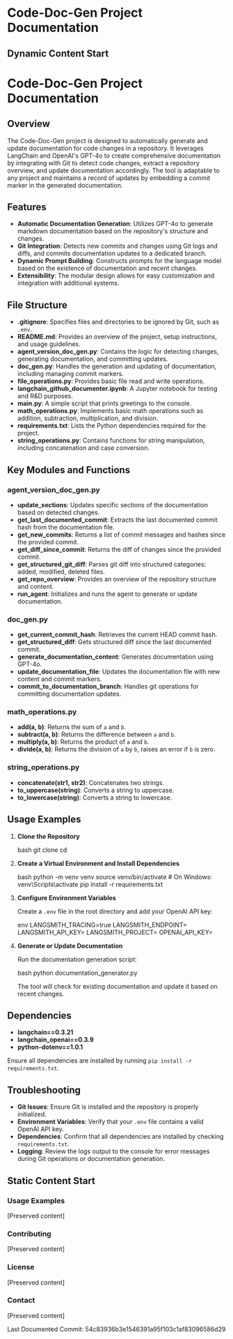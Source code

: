 # Code-Doc-Gen Project Documentation

## Dynamic Content Start

# Code-Doc-Gen Project Documentation

## Overview

The Code-Doc-Gen project is designed to automatically generate and update documentation for code changes in a repository. It leverages LangChain and OpenAI's GPT-4o to create comprehensive documentation by integrating with Git to detect code changes, extract a repository overview, and update documentation accordingly. The tool is adaptable to any project and maintains a record of updates by embedding a commit marker in the generated documentation.

## Features

- **Automatic Documentation Generation**: Utilizes GPT-4o to generate markdown documentation based on the repository's structure and changes.
- **Git Integration**: Detects new commits and changes using Git logs and diffs, and commits documentation updates to a dedicated branch.
- **Dynamic Prompt Building**: Constructs prompts for the language model based on the existence of documentation and recent changes.
- **Extensibility**: The modular design allows for easy customization and integration with additional systems.

## File Structure

- **.gitignore**: Specifies files and directories to be ignored by Git, such as `.env`.
- **README.md**: Provides an overview of the project, setup instructions, and usage guidelines.
- **agent_version_doc_gen.py**: Contains the logic for detecting changes, generating documentation, and committing updates.
- **doc_gen.py**: Handles the generation and updating of documentation, including managing commit markers.
- **file_operations.py**: Provides basic file read and write operations.
- **langchain_github_documenter.ipynb**: A Jupyter notebook for testing and R&D purposes.
- **main.py**: A simple script that prints greetings to the console.
- **math_operations.py**: Implements basic math operations such as addition, subtraction, multiplication, and division.
- **requirements.txt**: Lists the Python dependencies required for the project.
- **string_operations.py**: Contains functions for string manipulation, including concatenation and case conversion.

## Key Modules and Functions

### agent_version_doc_gen.py

- **update_sections**: Updates specific sections of the documentation based on detected changes.
- **get_last_documented_commit**: Extracts the last documented commit hash from the documentation file.
- **get_new_commits**: Returns a list of commit messages and hashes since the provided commit.
- **get_diff_since_commit**: Returns the diff of changes since the provided commit.
- **get_structured_git_diff**: Parses git diff into structured categories: added, modified, deleted files.
- **get_repo_overview**: Provides an overview of the repository structure and content.
- **run_agent**: Initializes and runs the agent to generate or update documentation.

### doc_gen.py

- **get_current_commit_hash**: Retrieves the current HEAD commit hash.
- **get_structured_diff**: Gets structured diff since the last documented commit.
- **generate_documentation_content**: Generates documentation using GPT-4o.
- **update_documentation_file**: Updates the documentation file with new content and commit markers.
- **commit_to_documentation_branch**: Handles git operations for committing documentation updates.

### math_operations.py

- **add(a, b)**: Returns the sum of `a` and `b`.
- **subtract(a, b)**: Returns the difference between `a` and `b`.
- **multiply(a, b)**: Returns the product of `a` and `b`.
- **divide(a, b)**: Returns the division of `a` by `b`, raises an error if `b` is zero.

### string_operations.py

- **concatenate(str1, str2)**: Concatenates two strings.
- **to_uppercase(string)**: Converts a string to uppercase.
- **to_lowercase(string)**: Converts a string to lowercase.

## Usage Examples

1. **Clone the Repository**

   bash
   git clone <repository-url>
   cd <repository-directory>
   

2. **Create a Virtual Environment and Install Dependencies**

   bash
   python -m venv venv
   source venv/bin/activate  # On Windows: venv\Scripts\activate
   pip install -r requirements.txt
   

3. **Configure Environment Variables**

   Create a `.env` file in the root directory and add your OpenAI API key:

   env
   LANGSMITH_TRACING=true
   LANGSMITH_ENDPOINT=<endpoint>
   LANGSMITH_API_KEY=<key>
   LANGSMITH_PROJECT=<project name>
   OPENAI_API_KEY=<key>
   

4. **Generate or Update Documentation**

   Run the documentation generation script:

   bash
   python documentation_generator.py
   

   The tool will check for existing documentation and update it based on recent changes.

## Dependencies

- **langchain==0.3.21**
- **langchain_openai==0.3.9**
- **python-dotenv==1.0.1**

Ensure all dependencies are installed by running `pip install -r requirements.txt`.

## Troubleshooting

- **Git Issues**: Ensure Git is installed and the repository is properly initialized.
- **Environment Variables**: Verify that your `.env` file contains a valid OpenAI API key.
- **Dependencies**: Confirm that all dependencies are installed by checking `requirements.txt`.
- **Logging**: Review the logs output to the console for error messages during Git operations or documentation generation.

## Static Content Start
### Usage Examples
[Preserved content]

### Contributing
[Preserved content]

### License
[Preserved content]

### Contact
[Preserved content]

Last Documented Commit: 54c83936b3e1546391a95f103c1af83096586d29